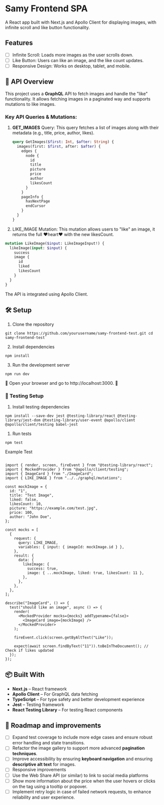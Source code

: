 # Samy Frontend SPA

A React app built with Next.js and Apollo Client for displaying images, with infinite scroll and like button functionality.

## Features

- [ ] Infinite Scroll: Loads more images as the user scrolls down.
- [ ] Like Button: Users can like an image, and the like count updates.
- [ ] Responsive Design: Works on desktop, tablet, and mobile.

## 🔌 API Overview

This project uses a **GraphQL** API to fetch images and handle the "like" functionality. It allows fetching images in a paginated way and supports mutations to like images.

### Key API Queries & Mutations:

1. **GET_IMAGES** Query:
   This query fetches a list of images along with their metadata (e.g., title, price, author, likes).

   ```graphql
   query GetImages($first: Int, $after: String) {
     images(first: $first, after: $after) {
       edges {
         node {
           id
           title
           picture
           price
           author
           likesCount
         }
       }
       pageInfo {
         hasNextPage
         endCursor
       }
     }
   }
   ```

2. LIKE_IMAGE Mutation:
   This mutation allows users to "like" an image, it returns the full ❤️heart❤️ with the new likesCount.

```graphql
mutation LikeImage($input: LikeImageInput!) {
  likeImage(input: $input) {
    success
    image {
      id
      liked
      likesCount
    }
  }
}
```

The API is integrated using Apollo Client.

## 🛠️ Setup

1. Clone the repository

```
git clone https://github.com/yourusername/samy-frontend-test.git cd samy-frontend-test`
```

2. Install dependencies

```
npm install
```

3. Run the development server

```
npm run dev
```

🚀 Open your browser and go to http://localhost:3000. 🚀

### 🧪 Testing Setup

1. Install testing dependencies

```
npm install --save-dev jest @testing-library/react @testing-library/jest-dom @testing-library/user-event @apollo/client @apollo/client/testing babel-jest
```

1. Run tests

```
npm test
```

Example Test

```

import { render, screen, fireEvent } from "@testing-library/react";
import { MockedProvider } from "@apollo/client/testing";
import { ImageCard } from "./ImageCard";
import { LIKE_IMAGE } from "../../graphql/mutations";

const mockImage = {
  id: "1",
  title: "Test Image",
  liked: false,
  likesCount: 10,
  picture: "https://example.com/test.jpg",
  price: 100,
  author: "John Doe",
};

const mocks = [
  {
    request: {
      query: LIKE_IMAGE,
      variables: { input: { imageId: mockImage.id } },
    },
    result: {
      data: {
        likeImage: {
          success: true,
          image: { ...mockImage, liked: true, likesCount: 11 },
        },
      },
    },
  },
];

describe("ImageCard", () => {
  test("should like an image", async () => {
    render(
      <MockedProvider mocks={mocks} addTypename={false}>
        <ImageCard image={mockImage} />
      </MockedProvider>
    );

    fireEvent.click(screen.getByAltText("Like"));

    expect(await screen.findByText("11")).toBeInTheDocument(); // Check if likes updated
  });
});

```

## 📦 Built With

- **Next.js** – React framework
- **Apollo Client** – For GraphQL data fetching
- **TypeScript** – For type safety and better development experience
- **Jest** – Testing framework
- **React Testing Library** – For testing React components

## 🚧 Roadmap and improvements

- [ ] Expand test coverage to include more edge cases and ensure robust error handling and state transitions.
- [ ] Refactor the image gallery to support more advanced **pagination techniques**.
- [ ] Improve accessibility by ensuring **keyboard navigation** and ensuring **descriptive alt text** for images.
- [ ] Responsive improvements
- [ ] Use the Web Share API (or similar) to link to social media platforms
- [ ] Show more information about the price when the user hovers or clicks on the tag using a tooltip or popover.
- [ ] Implement retry logic in case of failed network requests, to enhance reliability and user experience.
